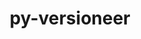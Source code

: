 ---
title: "py-versioneer"
layout: cache
categories: [package, develop]
meta: {"compilers": ["apple-clang@16.0.0", "gcc@11.1.0", "gcc@11.4.0", "gcc@13.2.0", "gcc@7.5.0", "intel-oneapi-compilers@2025.1.0"], "num_specs": 62, "num_specs_by_stack": {"data-vis-sdk": 6, "e4s": 18, "e4s-neoverse-v2": 6, "e4s-oneapi": 6, "e4s-rocm-external": 6, "hep": 2, "ml-darwin-aarch64-mps": 6, "ml-linux-aarch64-cpu": 6, "ml-linux-aarch64-cuda": 6, "ml-linux-x86_64-cpu": 6, "ml-linux-x86_64-cuda": 6, "radiuss": 6, "root": 62}, "oss": ["sequoia", "ubuntu18.04", "ubuntu20.04", "ubuntu22.04", "ubuntu24.04"], "platforms": ["darwin", "linux"], "stacks": ["data-vis-sdk", "e4s", "e4s-neoverse-v2", "e4s-oneapi", "e4s-rocm-external", "hep", "ml-darwin-aarch64-mps", "ml-linux-aarch64-cpu", "ml-linux-aarch64-cuda", "ml-linux-x86_64-cpu", "ml-linux-x86_64-cuda", "radiuss", "root"], "targets": ["aarch64", "neoverse_v2", "x86_64_v3"], "versions": ["0.29"]}
spec_details: [{"compiler": "gcc@11.4.0", "hash": "2oyp3e7tyefluj5fhtfdt2wc5af2egbd", "os": "ubuntu22.04", "platform": "linux", "size": "-", "stacks": ["e4s", "e4s-rocm-external", "root"], "target": "x86_64_v3", "variants": ["build_system=python_pip", "+toml"], "versions": ["0.29"]}, {"compiler": "gcc@11.4.0", "hash": "3gesrhdevimoqchjbabikaceusv4h6yo", "os": "ubuntu22.04", "platform": "linux", "size": "-", "stacks": ["e4s", "root"], "target": "x86_64_v3", "variants": ["build_system=python_pip", "+toml"], "versions": ["0.29"]}, {"compiler": "apple-clang@16.0.0", "hash": "4ffdgwkfsm5didi5njpbilabu66kl2bh", "os": "sequoia", "platform": "darwin", "size": "-", "stacks": ["ml-darwin-aarch64-mps", "root"], "target": "aarch64", "variants": ["build_system=python_pip", "+toml"], "versions": ["0.29"]}, {"compiler": "gcc@11.4.0", "hash": "5kgu5y2skw3jlwmyrxczygjatrxqlovc", "os": "ubuntu22.04", "platform": "linux", "size": "-", "stacks": ["e4s", "e4s-rocm-external", "root"], "target": "x86_64_v3", "variants": ["build_system=python_pip", "+toml"], "versions": ["0.29"]}, {"compiler": "gcc@11.4.0", "hash": "7y36qhagyqjmrjpgbl27crypkhtvio5g", "os": "ubuntu22.04", "platform": "linux", "size": "-", "stacks": ["e4s", "root"], "target": "x86_64_v3", "variants": ["build_system=python_pip", "+toml"], "versions": ["0.29"]}, {"compiler": "gcc@11.4.0", "hash": "c4gklzuhwqy6vz4sxcs2mjqm7qw6sxwl", "os": "ubuntu22.04", "platform": "linux", "size": "-", "stacks": ["e4s-neoverse-v2", "root"], "target": "neoverse_v2", "variants": ["build_system=python_pip", "+toml"], "versions": ["0.29"]}, {"compiler": "gcc@11.4.0", "hash": "ci3gkjfhvogh47bppxre62eheb6p6n5y", "os": "ubuntu22.04", "platform": "linux", "size": "-", "stacks": ["e4s", "root"], "target": "x86_64_v3", "variants": ["build_system=python_pip", "+toml"], "versions": ["0.29"]}, {"compiler": "intel-oneapi-compilers@2025.1.0", "hash": "ciyaefztdn7fynxqqq3iqnlrbb37cvqg", "os": "ubuntu22.04", "platform": "linux", "size": "-", "stacks": ["e4s-oneapi", "root"], "target": "x86_64_v3", "variants": ["build_system=python_pip", "+toml"], "versions": ["0.29"]}, {"compiler": "gcc@11.4.0", "hash": "dt5ehf4kxpc2acxtgzf5wc2fvm3icwo4", "os": "ubuntu22.04", "platform": "linux", "size": "-", "stacks": ["e4s", "e4s-rocm-external", "root"], "target": "x86_64_v3", "variants": ["build_system=python_pip", "+toml"], "versions": ["0.29"]}, {"compiler": "gcc@11.1.0", "hash": "elvregzkkf4w5vwe2nknm2isrzxfxa5u", "os": "ubuntu20.04", "platform": "linux", "size": "-", "stacks": ["data-vis-sdk", "root"], "target": "x86_64_v3", "variants": ["build_system=python_pip", "+toml"], "versions": ["0.29"]}, {"compiler": "gcc@11.4.0", "hash": "epru4m2f7thwmrieajeo67t6yr6xjcmh", "os": "ubuntu22.04", "platform": "linux", "size": "-", "stacks": ["hep", "root"], "target": "x86_64_v3", "variants": ["build_system=python_pip", "+toml"], "versions": ["0.29"]}, {"compiler": "gcc@11.4.0", "hash": "f3ox4ems757qvabsrwldtc3xew6saou3", "os": "ubuntu22.04", "platform": "linux", "size": "-", "stacks": ["hep", "root"], "target": "x86_64_v3", "variants": ["build_system=python_pip", "+toml"], "versions": ["0.29"]}, {"compiler": "gcc@13.2.0", "hash": "fd2sede522mgpsvhizhjjsmwdpxgrsdf", "os": "ubuntu24.04", "platform": "linux", "size": "-", "stacks": ["ml-linux-aarch64-cpu", "ml-linux-aarch64-cuda", "root"], "target": "aarch64", "variants": ["build_system=python_pip", "+toml"], "versions": ["0.29"]}, {"compiler": "gcc@13.2.0", "hash": "ggdou2st6ixvr33vmbfomic3pfxmtzp3", "os": "ubuntu24.04", "platform": "linux", "size": "-", "stacks": ["ml-linux-aarch64-cpu", "ml-linux-aarch64-cuda", "root"], "target": "aarch64", "variants": ["build_system=python_pip", "+toml"], "versions": ["0.29"]}, {"compiler": "gcc@11.1.0", "hash": "ggguodcywuurlr66xeoynsrugogvsqwx", "os": "ubuntu20.04", "platform": "linux", "size": "-", "stacks": ["data-vis-sdk", "root"], "target": "x86_64_v3", "variants": ["build_system=python_pip", "+toml"], "versions": ["0.29"]}, {"compiler": "intel-oneapi-compilers@2025.1.0", "hash": "gitymsfg5h5ddj6gnjnsuq22feegcone", "os": "ubuntu22.04", "platform": "linux", "size": "-", "stacks": ["e4s-oneapi", "root"], "target": "x86_64_v3", "variants": ["build_system=python_pip", "+toml"], "versions": ["0.29"]}, {"compiler": "gcc@11.4.0", "hash": "glx5tghea46v64m7iwcglk744gyid6ui", "os": "ubuntu22.04", "platform": "linux", "size": "-", "stacks": ["e4s", "root"], "target": "x86_64_v3", "variants": ["build_system=python_pip", "+toml"], "versions": ["0.29"]}, {"compiler": "gcc@11.4.0", "hash": "i4sddvcqzvanatakwuuccytruuxxmjut", "os": "ubuntu22.04", "platform": "linux", "size": "-", "stacks": ["e4s-neoverse-v2", "root"], "target": "neoverse_v2", "variants": ["build_system=python_pip", "+toml"], "versions": ["0.29"]}, {"compiler": "intel-oneapi-compilers@2025.1.0", "hash": "icm562fgjsz5vc7z6wk7xolbzpjcdov5", "os": "ubuntu22.04", "platform": "linux", "size": "-", "stacks": ["e4s-oneapi", "root"], "target": "x86_64_v3", "variants": ["build_system=python_pip", "+toml"], "versions": ["0.29"]}, {"compiler": "gcc@13.2.0", "hash": "iovn3bsgwp4brrngcoqd5cm4jdqg4unc", "os": "ubuntu24.04", "platform": "linux", "size": "-", "stacks": ["ml-linux-aarch64-cpu", "ml-linux-aarch64-cuda", "root"], "target": "aarch64", "variants": ["build_system=python_pip", "+toml"], "versions": ["0.29"]}, {"compiler": "gcc@7.5.0", "hash": "ivtreg4pjs7jt735gfm7wbhqndkhukhk", "os": "ubuntu18.04", "platform": "linux", "size": "-", "stacks": ["radiuss", "root"], "target": "x86_64_v3", "variants": ["build_system=python_pip", "+toml"], "versions": ["0.29"]}, {"compiler": "gcc@11.1.0", "hash": "j2cgudzykizefsjoeik4tsfucdbg52es", "os": "ubuntu20.04", "platform": "linux", "size": "-", "stacks": ["data-vis-sdk", "root"], "target": "x86_64_v3", "variants": ["build_system=python_pip", "+toml"], "versions": ["0.29"]}, {"compiler": "gcc@11.4.0", "hash": "jv4js73gzwiho464sjjt3u4jgrpmapna", "os": "ubuntu22.04", "platform": "linux", "size": "-", "stacks": ["e4s", "root"], "target": "x86_64_v3", "variants": ["build_system=python_pip", "+toml"], "versions": ["0.29"]}, {"compiler": "gcc@13.2.0", "hash": "jxs6lb4wyxldnsnttdvxd7dmj43zi7fk", "os": "ubuntu24.04", "platform": "linux", "size": "-", "stacks": ["ml-linux-aarch64-cpu", "ml-linux-aarch64-cuda", "root"], "target": "aarch64", "variants": ["build_system=python_pip", "+toml"], "versions": ["0.29"]}, {"compiler": "apple-clang@16.0.0", "hash": "kadugdah2j5kba2yg34fxqzvbbam36hp", "os": "sequoia", "platform": "darwin", "size": "-", "stacks": ["ml-darwin-aarch64-mps", "root"], "target": "aarch64", "variants": ["build_system=python_pip", "+toml"], "versions": ["0.29"]}, {"compiler": "gcc@11.1.0", "hash": "kdd7jkadcea6bmpgkrvzfe3fv7xqbybg", "os": "ubuntu20.04", "platform": "linux", "size": "-", "stacks": ["data-vis-sdk", "root"], "target": "x86_64_v3", "variants": ["build_system=python_pip", "+toml"], "versions": ["0.29"]}, {"compiler": "intel-oneapi-compilers@2025.1.0", "hash": "keoluq6l5klj6twmyl6i4hsdbswnrzjx", "os": "ubuntu22.04", "platform": "linux", "size": "-", "stacks": ["e4s-oneapi", "root"], "target": "x86_64_v3", "variants": ["build_system=python_pip", "+toml"], "versions": ["0.29"]}, {"compiler": "gcc@13.2.0", "hash": "kkeezya3abgx6d47c4l4oyp7tobcc2g2", "os": "ubuntu24.04", "platform": "linux", "size": "-", "stacks": ["ml-linux-x86_64-cpu", "ml-linux-x86_64-cuda", "root"], "target": "x86_64_v3", "variants": ["build_system=python_pip", "+toml"], "versions": ["0.29"]}, {"compiler": "gcc@13.2.0", "hash": "ldk2kgxs7qhopvak3hephv7imminwrpq", "os": "ubuntu24.04", "platform": "linux", "size": "-", "stacks": ["ml-linux-x86_64-cpu", "ml-linux-x86_64-cuda", "root"], "target": "x86_64_v3", "variants": ["build_system=python_pip", "+toml"], "versions": ["0.29"]}, {"compiler": "gcc@11.4.0", "hash": "lfyxx5p5lxstza2ngdg3rislox7texs6", "os": "ubuntu22.04", "platform": "linux", "size": "-", "stacks": ["e4s", "root"], "target": "x86_64_v3", "variants": ["build_system=python_pip", "+toml"], "versions": ["0.29"]}, {"compiler": "gcc@11.4.0", "hash": "lqlr6w7quo7oqsndvvjzl3dvf4jvr5zl", "os": "ubuntu22.04", "platform": "linux", "size": "-", "stacks": ["e4s", "root"], "target": "x86_64_v3", "variants": ["build_system=python_pip", "+toml"], "versions": ["0.29"]}, {"compiler": "gcc@11.1.0", "hash": "mindoxy7wge7q4xtfqvggnufn4wiclou", "os": "ubuntu20.04", "platform": "linux", "size": "-", "stacks": ["data-vis-sdk", "root"], "target": "x86_64_v3", "variants": ["build_system=python_pip", "+toml"], "versions": ["0.29"]}, {"compiler": "gcc@7.5.0", "hash": "mwfkxqb4jwwwc3n4sqflicekzdczibxs", "os": "ubuntu18.04", "platform": "linux", "size": "-", "stacks": ["radiuss", "root"], "target": "x86_64_v3", "variants": ["build_system=python_pip", "+toml"], "versions": ["0.29"]}, {"compiler": "gcc@7.5.0", "hash": "nfus5h2whcnvqm7wqf4sgrwgxp5kzg4h", "os": "ubuntu18.04", "platform": "linux", "size": "-", "stacks": ["radiuss", "root"], "target": "x86_64_v3", "variants": ["build_system=python_pip", "+toml"], "versions": ["0.29"]}, {"compiler": "gcc@11.4.0", "hash": "niey2nxas36bgku7rh3cxkjjovwx7ov2", "os": "ubuntu22.04", "platform": "linux", "size": "-", "stacks": ["e4s", "e4s-rocm-external", "root"], "target": "x86_64_v3", "variants": ["build_system=python_pip", "+toml"], "versions": ["0.29"]}, {"compiler": "gcc@7.5.0", "hash": "npfzt3dqa5njspmkupamtg4m5y3iai55", "os": "ubuntu18.04", "platform": "linux", "size": "-", "stacks": ["radiuss", "root"], "target": "x86_64_v3", "variants": ["build_system=python_pip", "+toml"], "versions": ["0.29"]}, {"compiler": "gcc@11.4.0", "hash": "otzjrz7n47ye3472j6kxtk6wlla4tffu", "os": "ubuntu22.04", "platform": "linux", "size": "-", "stacks": ["e4s-neoverse-v2", "root"], "target": "neoverse_v2", "variants": ["build_system=python_pip", "+toml"], "versions": ["0.29"]}, {"compiler": "gcc@13.2.0", "hash": "peq6uqpxp6bnuap3mtsmtrydkyhkqmqk", "os": "ubuntu24.04", "platform": "linux", "size": "-", "stacks": ["ml-linux-x86_64-cpu", "ml-linux-x86_64-cuda", "root"], "target": "x86_64_v3", "variants": ["build_system=python_pip", "+toml"], "versions": ["0.29"]}, {"compiler": "gcc@11.4.0", "hash": "pfmrncvqctou7vob2l4hlinbsd4ejjia", "os": "ubuntu22.04", "platform": "linux", "size": "-", "stacks": ["e4s", "root"], "target": "x86_64_v3", "variants": ["build_system=python_pip", "+toml"], "versions": ["0.29"]}, {"compiler": "gcc@13.2.0", "hash": "plxvebnagd4xj7wdtlgu5m3ph6woqt5w", "os": "ubuntu24.04", "platform": "linux", "size": "-", "stacks": ["ml-linux-x86_64-cpu", "ml-linux-x86_64-cuda", "root"], "target": "x86_64_v3", "variants": ["build_system=python_pip", "+toml"], "versions": ["0.29"]}, {"compiler": "gcc@11.4.0", "hash": "qbhdmcqkwdmzip5wvegkcqe3vi7kiojq", "os": "ubuntu22.04", "platform": "linux", "size": "-", "stacks": ["e4s-neoverse-v2", "root"], "target": "neoverse_v2", "variants": ["build_system=python_pip", "+toml"], "versions": ["0.29"]}, {"compiler": "gcc@13.2.0", "hash": "qbl4rfqlssd4trtkmhdskeqncqx2b4te", "os": "ubuntu24.04", "platform": "linux", "size": "-", "stacks": ["ml-linux-aarch64-cpu", "ml-linux-aarch64-cuda", "root"], "target": "aarch64", "variants": ["build_system=python_pip", "+toml"], "versions": ["0.29"]}, {"compiler": "apple-clang@16.0.0", "hash": "qcfn2qhjxwd4eul6sliyhxkex3ysr7y6", "os": "sequoia", "platform": "darwin", "size": "-", "stacks": ["ml-darwin-aarch64-mps", "root"], "target": "aarch64", "variants": ["build_system=python_pip", "+toml"], "versions": ["0.29"]}, {"compiler": "gcc@7.5.0", "hash": "rjudvviwnosqyqbrqmmpki4opzqum557", "os": "ubuntu18.04", "platform": "linux", "size": "-", "stacks": ["radiuss", "root"], "target": "x86_64_v3", "variants": ["build_system=python_pip", "+toml"], "versions": ["0.29"]}, {"compiler": "gcc@13.2.0", "hash": "rqh6gmh5js3v3bgwzzu62yxac6q7fuud", "os": "ubuntu24.04", "platform": "linux", "size": "-", "stacks": ["ml-linux-aarch64-cpu", "ml-linux-aarch64-cuda", "root"], "target": "aarch64", "variants": ["build_system=python_pip", "+toml"], "versions": ["0.29"]}, {"compiler": "gcc@13.2.0", "hash": "rzzx5wj63h57jpwa4qlna5yhi6a4aizy", "os": "ubuntu24.04", "platform": "linux", "size": "-", "stacks": ["ml-linux-x86_64-cpu", "ml-linux-x86_64-cuda", "root"], "target": "x86_64_v3", "variants": ["build_system=python_pip", "+toml"], "versions": ["0.29"]}, {"compiler": "gcc@11.4.0", "hash": "s3ro2l4vw6xme76ngjxxinv67phl2g2r", "os": "ubuntu22.04", "platform": "linux", "size": "-", "stacks": ["e4s", "root"], "target": "x86_64_v3", "variants": ["build_system=python_pip", "+toml"], "versions": ["0.29"]}, {"compiler": "apple-clang@16.0.0", "hash": "sdqemb4m5ygg3ouwkazxiegfdnvf4on2", "os": "sequoia", "platform": "darwin", "size": "-", "stacks": ["ml-darwin-aarch64-mps", "root"], "target": "aarch64", "variants": ["build_system=python_pip", "+toml"], "versions": ["0.29"]}, {"compiler": "apple-clang@16.0.0", "hash": "slvk2usx6r5uslowspy2hhq7vbsjlksb", "os": "sequoia", "platform": "darwin", "size": "-", "stacks": ["ml-darwin-aarch64-mps", "root"], "target": "aarch64", "variants": ["build_system=python_pip", "+toml"], "versions": ["0.29"]}, {"compiler": "gcc@11.4.0", "hash": "snitggcndum77ibntk3aclqzzkl5ozzy", "os": "ubuntu22.04", "platform": "linux", "size": "-", "stacks": ["e4s", "root"], "target": "x86_64_v3", "variants": ["build_system=python_pip", "+toml"], "versions": ["0.29"]}, {"compiler": "gcc@13.2.0", "hash": "spauieh7razud4qub2ls52empk2logtc", "os": "ubuntu24.04", "platform": "linux", "size": "-", "stacks": ["ml-linux-x86_64-cpu", "ml-linux-x86_64-cuda", "root"], "target": "x86_64_v3", "variants": ["build_system=python_pip", "+toml"], "versions": ["0.29"]}, {"compiler": "gcc@11.4.0", "hash": "sursi244sfc4tqmhkazohcs3cfy5uou2", "os": "ubuntu22.04", "platform": "linux", "size": "-", "stacks": ["e4s", "root"], "target": "x86_64_v3", "variants": ["build_system=python_pip", "+toml"], "versions": ["0.29"]}, {"compiler": "intel-oneapi-compilers@2025.1.0", "hash": "tcrqgces7xy6i4kl7gdlhxzswbz5hmky", "os": "ubuntu22.04", "platform": "linux", "size": "-", "stacks": ["e4s-oneapi", "root"], "target": "x86_64_v3", "variants": ["build_system=python_pip", "+toml"], "versions": ["0.29"]}, {"compiler": "intel-oneapi-compilers@2025.1.0", "hash": "tgto2th3a6okwznexaa4h664kvgfxzfm", "os": "ubuntu22.04", "platform": "linux", "size": "-", "stacks": ["e4s-oneapi", "root"], "target": "x86_64_v3", "variants": ["build_system=python_pip", "+toml"], "versions": ["0.29"]}, {"compiler": "gcc@11.4.0", "hash": "wp3emex4zsphqoagki2vbopovcf4z5rs", "os": "ubuntu22.04", "platform": "linux", "size": "-", "stacks": ["e4s", "e4s-rocm-external", "root"], "target": "x86_64_v3", "variants": ["build_system=python_pip", "+toml"], "versions": ["0.29"]}, {"compiler": "gcc@11.4.0", "hash": "wsz2rly4ww2wootmbwnobrrtommvb2vj", "os": "ubuntu22.04", "platform": "linux", "size": "-", "stacks": ["e4s-neoverse-v2", "root"], "target": "neoverse_v2", "variants": ["build_system=python_pip", "+toml"], "versions": ["0.29"]}, {"compiler": "gcc@11.4.0", "hash": "xkon24tru5y6o4fd3efrhjm7weihpzg3", "os": "ubuntu22.04", "platform": "linux", "size": "-", "stacks": ["e4s", "e4s-rocm-external", "root"], "target": "x86_64_v3", "variants": ["build_system=python_pip", "+toml"], "versions": ["0.29"]}, {"compiler": "gcc@7.5.0", "hash": "xs7a5a4omwjzkpyz2caqo3wp623kcx2r", "os": "ubuntu18.04", "platform": "linux", "size": "-", "stacks": ["radiuss", "root"], "target": "x86_64_v3", "variants": ["build_system=python_pip", "+toml"], "versions": ["0.29"]}, {"compiler": "gcc@11.4.0", "hash": "xt4xywb4a4h3wknqh44qf3phgef5xw73", "os": "ubuntu22.04", "platform": "linux", "size": "-", "stacks": ["e4s", "root"], "target": "x86_64_v3", "variants": ["build_system=python_pip", "+toml"], "versions": ["0.29"]}, {"compiler": "gcc@11.4.0", "hash": "y5mdfik2ejquxzsdglnk3in6pu6nya2p", "os": "ubuntu22.04", "platform": "linux", "size": "-", "stacks": ["e4s-neoverse-v2", "root"], "target": "neoverse_v2", "variants": ["build_system=python_pip", "+toml"], "versions": ["0.29"]}, {"compiler": "apple-clang@16.0.0", "hash": "yaeq3rd7eyvcio6hqwsyvogcoxs34zif", "os": "sequoia", "platform": "darwin", "size": "-", "stacks": ["ml-darwin-aarch64-mps", "root"], "target": "aarch64", "variants": ["build_system=python_pip", "+toml"], "versions": ["0.29"]}, {"compiler": "gcc@11.1.0", "hash": "zonxilebfn5uhawaoxqsur7fqtxbe56t", "os": "ubuntu20.04", "platform": "linux", "size": "-", "stacks": ["data-vis-sdk", "root"], "target": "x86_64_v3", "variants": ["build_system=python_pip", "+toml"], "versions": ["0.29"]}]
---